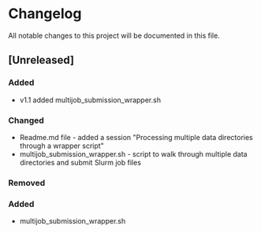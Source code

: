 # Changelog

All notable changes to this project will be documented in this file.


## [Unreleased]

### Added

- v1.1 added multijob_submission_wrapper.sh


### Changed

- Readme.md file - added a session "Processing multiple data directories through a wrapper script"
- multijob_submission_wrapper.sh - script to walk through multiple data directories and submit Slurm job files

### Removed

### Added

- multijob_submission_wrapper.sh 

